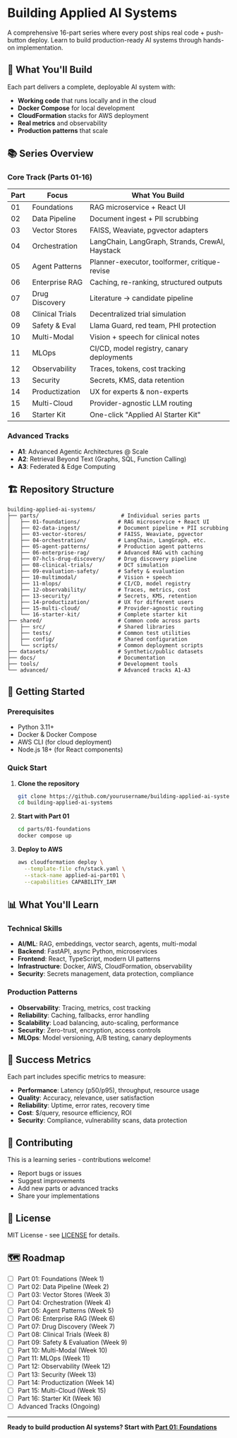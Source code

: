 # Building Applied AI Systems

A comprehensive 16-part series where every post ships real code + push-button deploy. Learn to build production-ready AI systems through hands-on implementation.

## 🎯 What You'll Build

Each part delivers a complete, deployable AI system with:
- **Working code** that runs locally and in the cloud
- **Docker Compose** for local development
- **CloudFormation** stacks for AWS deployment
- **Real metrics** and observability
- **Production patterns** that scale

## 📚 Series Overview

### Core Track (Parts 01-16)

| Part | Focus | What You Build |
|------|-------|----------------|
| 01 | Foundations | RAG microservice + React UI |
| 02 | Data Pipeline | Document ingest + PII scrubbing |
| 03 | Vector Stores | FAISS, Weaviate, pgvector adapters |
| 04 | Orchestration | LangChain, LangGraph, Strands, CrewAI, Haystack |
| 05 | Agent Patterns | Planner-executor, toolformer, critique-revise |
| 06 | Enterprise RAG | Caching, re-ranking, structured outputs |
| 07 | Drug Discovery | Literature → candidate pipeline |
| 08 | Clinical Trials | Decentralized trial simulation |
| 09 | Safety & Eval | Llama Guard, red team, PHI protection |
| 10 | Multi-Modal | Vision + speech for clinical notes |
| 11 | MLOps | CI/CD, model registry, canary deployments |
| 12 | Observability | Traces, tokens, cost tracking |
| 13 | Security | Secrets, KMS, data retention |
| 14 | Productization | UX for experts & non-experts |
| 15 | Multi-Cloud | Provider-agnostic LLM routing |
| 16 | Starter Kit | One-click "Applied AI Starter Kit" |

### Advanced Tracks

- **A1**: Advanced Agentic Architectures @ Scale
- **A2**: Retrieval Beyond Text (Graphs, SQL, Function Calling)
- **A3**: Federated & Edge Computing

## 🏗️ Repository Structure

```
building-applied-ai-systems/
├── parts/                          # Individual series parts
│   ├── 01-foundations/            # RAG microservice + React UI
│   ├── 02-data-ingest/            # Document pipeline + PII scrubbing
│   ├── 03-vector-stores/          # FAISS, Weaviate, pgvector
│   ├── 04-orchestration/          # LangChain, LangGraph, etc.
│   ├── 05-agent-patterns/         # Production agent patterns
│   ├── 06-enterprise-rag/         # Advanced RAG with caching
│   ├── 07-hcls-drug-discovery/    # Drug discovery pipeline
│   ├── 08-clinical-trials/        # DCT simulation
│   ├── 09-evaluation-safety/      # Safety & evaluation
│   ├── 10-multimodal/             # Vision + speech
│   ├── 11-mlops/                  # CI/CD, model registry
│   ├── 12-observability/          # Traces, metrics, cost
│   ├── 13-security/               # Secrets, KMS, retention
│   ├── 14-productization/         # UX for different users
│   ├── 15-multi-cloud/            # Provider-agnostic routing
│   └── 16-starter-kit/            # Complete starter kit
├── shared/                        # Common code across parts
│   ├── src/                       # Shared libraries
│   ├── tests/                     # Common test utilities
│   ├── config/                    # Shared configuration
│   └── scripts/                   # Common deployment scripts
├── datasets/                      # Synthetic/public datasets
├── docs/                          # Documentation
├── tools/                         # Development tools
└── advanced/                      # Advanced tracks A1-A3
```

## 🚀 Getting Started

### Prerequisites

- Python 3.11+
- Docker & Docker Compose
- AWS CLI (for cloud deployment)
- Node.js 18+ (for React components)

### Quick Start

1. **Clone the repository**
   ```bash
   git clone https://github.com/yourusername/building-applied-ai-systems.git
   cd building-applied-ai-systems
   ```

2. **Start with Part 01**
   ```bash
   cd parts/01-foundations
   docker compose up
   ```

3. **Deploy to AWS**
   ```bash
   aws cloudformation deploy \
     --template-file cfn/stack.yaml \
     --stack-name applied-ai-part01 \
     --capabilities CAPABILITY_IAM
   ```

## 📊 What You'll Learn

### Technical Skills
- **AI/ML**: RAG, embeddings, vector search, agents, multi-modal
- **Backend**: FastAPI, async Python, microservices
- **Frontend**: React, TypeScript, modern UI patterns
- **Infrastructure**: Docker, AWS, CloudFormation, observability
- **Security**: Secrets management, data protection, compliance

### Production Patterns
- **Observability**: Tracing, metrics, cost tracking
- **Reliability**: Caching, fallbacks, error handling
- **Scalability**: Load balancing, auto-scaling, performance
- **Security**: Zero-trust, encryption, access controls
- **MLOps**: Model versioning, A/B testing, canary deployments

## 🎯 Success Metrics

Each part includes specific metrics to measure:
- **Performance**: Latency (p50/p95), throughput, resource usage
- **Quality**: Accuracy, relevance, user satisfaction
- **Reliability**: Uptime, error rates, recovery time
- **Cost**: $/query, resource efficiency, ROI
- **Security**: Compliance, vulnerability scans, data protection

## 🤝 Contributing

This is a learning series - contributions welcome!
- Report bugs or issues
- Suggest improvements
- Add new parts or advanced tracks
- Share your implementations

## 📄 License

MIT License - see [LICENSE](LICENSE) for details.

## 🗺️ Roadmap

- [ ] Part 01: Foundations (Week 1)
- [ ] Part 02: Data Pipeline (Week 2)
- [ ] Part 03: Vector Stores (Week 3)
- [ ] Part 04: Orchestration (Week 4)
- [ ] Part 05: Agent Patterns (Week 5)
- [ ] Part 06: Enterprise RAG (Week 6)
- [ ] Part 07: Drug Discovery (Week 7)
- [ ] Part 08: Clinical Trials (Week 8)
- [ ] Part 09: Safety & Evaluation (Week 9)
- [ ] Part 10: Multi-Modal (Week 10)
- [ ] Part 11: MLOps (Week 11)
- [ ] Part 12: Observability (Week 12)
- [ ] Part 13: Security (Week 13)
- [ ] Part 14: Productization (Week 14)
- [ ] Part 15: Multi-Cloud (Week 15)
- [ ] Part 16: Starter Kit (Week 16)
- [ ] Advanced Tracks (Ongoing)

---

**Ready to build production AI systems? Start with [Part 01: Foundations](parts/01-foundations/README.md)**
